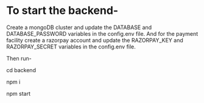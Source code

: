 # To start the backend-

Create a mongoDB cluster and update the DATABASE and DATABASE_PASSWORD variables in the config.env file. And for the payment facility create a razorpay account and update the RAZORPAY_KEY and RAZORPAY_SECRET variables in the config.env file.

Then run-

cd backend

npm i

npm start
